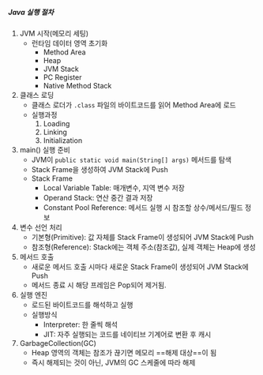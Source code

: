 ##### Java 실행 절차
1. JVM 시작(메모리 세팅)
	- 런타임 데이터 영역 초기화
		- Method Area
		- Heap
		- JVM Stack
		- PC Register
		- Native Method Stack
2. 클래스 로딩
	- 클래스 로더가 `.class` 파일의 바이트코드를 읽어 Method Area에 로드
	- 실행과정
		1. Loading
		2. Linking
		3. Initialization
3. main() 실행 준비
	- JVM이 `public static void main(String[] args)` 메서드를 탐색
	- Stack Frame을 생성하여 JVM Stack에 Push
	- Stack Frame
		- Local Variable Table: 매개변수, 지역 변수 저장
		- Operand Stack: 연산 중간 결과 저장
		- Constant Pool Reference: 메서드 실행 시 참조할 상수/메서드/필드 정보
4. 변수 선언 처리
	- 기본형(Primitive): 값 자체를 Stack Frame이 생성되어 JVM Stack에 Push
	- 참조형(Reference): Stack에는 객체 주소(참조값), 실제 객체는 Heap에 생성
5. 메서드 호출
	- 새로운 메서드 호출 시마다 새로운 Stack Frame이 생성되어 JVM Stack에 Push
	- 메서드 종료 시 해당 프레임은 Pop되어 제거됨.
6. 실행 엔진
	- 로드된 바이트코드를 해석하고 실행
	- 실행방식
		- Interpreter: 한 줄씩 해석
		- JIT: 자주 실행되는 코드를 네이티브 기계어로 변환 후 캐시
7. GarbageCollection(GC)
	- Heap 영역의 객체는 참조가 끊기면 메모리 ==해제 대상==이 됨
	- 즉시 해제되는 것이 아닌, JVM의 GC 스케줄에 따라 해제